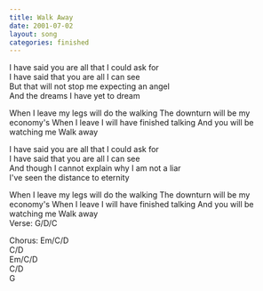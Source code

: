 ```yaml
---
title: Walk Away
date: 2001-07-02
layout: song
categories: finished
---
```

I have said you are all that I could ask for  
I have said that you are all I can see  
But that will not stop me expecting an angel  
And the dreams I have yet to dream

<div class="chorus">When I leave my legs will do the walking  
The downturn will be my economy's  
When I leave I will have finished talking  
And you will be watching me  
Walk away</div>

I have said you are all that I could ask for  
I have said that you are all I can see  
And though I cannot explain why I am not a liar  
I've seen the distance to eternity

<div class="chorus">When I leave my legs will do the walking  
The downturn will be my economy's  
When I leave I will have finished talking  
And you will be watching me  
Walk away</div>

<div class="chords">Verse: G/D/C  

Chorus: Em/C/D  
C/D  
Em/C/D  
C/D  
G</div>
